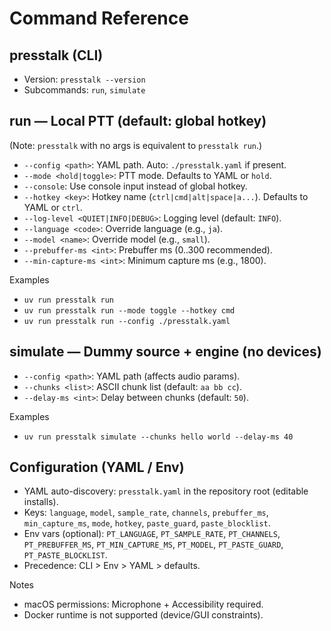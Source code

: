 # Command Reference

## presstalk (CLI)
- Version: `presstalk --version`
- Subcommands: `run`, `simulate`

## run — Local PTT (default: global hotkey)
(Note: `presstalk` with no args is equivalent to `presstalk run`.)
- `--config <path>`: YAML path. Auto: `./presstalk.yaml` if present.
- `--mode <hold|toggle>`: PTT mode. Defaults to YAML or `hold`.
- `--console`: Use console input instead of global hotkey.
- `--hotkey <key>`: Hotkey name (`ctrl|cmd|alt|space|a...`). Defaults to YAML or `ctrl`.
- `--log-level <QUIET|INFO|DEBUG>`: Logging level (default: `INFO`).
- `--language <code>`: Override language (e.g., `ja`).
- `--model <name>`: Override model (e.g., `small`).
- `--prebuffer-ms <int>`: Prebuffer ms (0..300 recommended).
- `--min-capture-ms <int>`: Minimum capture ms (e.g., 1800).

Examples
- `uv run presstalk run`
- `uv run presstalk run --mode toggle --hotkey cmd`
- `uv run presstalk run --config ./presstalk.yaml`

## simulate — Dummy source + engine (no devices)
- `--config <path>`: YAML path (affects audio params).
- `--chunks <list>`: ASCII chunk list (default: `aa bb cc`).
- `--delay-ms <int>`: Delay between chunks (default: `50`).

Examples
- `uv run presstalk simulate --chunks hello world --delay-ms 40`

## Configuration (YAML / Env)
- YAML auto-discovery: `presstalk.yaml` in the repository root (editable installs).
- Keys: `language`, `model`, `sample_rate`, `channels`, `prebuffer_ms`, `min_capture_ms`, `mode`, `hotkey`, `paste_guard`, `paste_blocklist`.
- Env vars (optional): `PT_LANGUAGE`, `PT_SAMPLE_RATE`, `PT_CHANNELS`, `PT_PREBUFFER_MS`, `PT_MIN_CAPTURE_MS`, `PT_MODEL`, `PT_PASTE_GUARD`, `PT_PASTE_BLOCKLIST`.
- Precedence: CLI > Env > YAML > defaults.

Notes
- macOS permissions: Microphone + Accessibility required.
- Docker runtime is not supported (device/GUI constraints).
